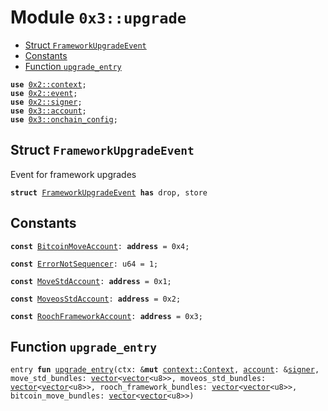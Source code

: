 
<a name="0x3_upgrade"></a>

# Module `0x3::upgrade`



-  [Struct `FrameworkUpgradeEvent`](#0x3_upgrade_FrameworkUpgradeEvent)
-  [Constants](#@Constants_0)
-  [Function `upgrade_entry`](#0x3_upgrade_upgrade_entry)


<pre><code><b>use</b> <a href="">0x2::context</a>;
<b>use</b> <a href="">0x2::event</a>;
<b>use</b> <a href="">0x2::signer</a>;
<b>use</b> <a href="account.md#0x3_account">0x3::account</a>;
<b>use</b> <a href="onchain_config.md#0x3_onchain_config">0x3::onchain_config</a>;
</code></pre>



<a name="0x3_upgrade_FrameworkUpgradeEvent"></a>

## Struct `FrameworkUpgradeEvent`

Event for framework upgrades


<pre><code><b>struct</b> <a href="upgrade.md#0x3_upgrade_FrameworkUpgradeEvent">FrameworkUpgradeEvent</a> <b>has</b> drop, store
</code></pre>



<a name="@Constants_0"></a>

## Constants


<a name="0x3_upgrade_BitcoinMoveAccount"></a>



<pre><code><b>const</b> <a href="upgrade.md#0x3_upgrade_BitcoinMoveAccount">BitcoinMoveAccount</a>: <b>address</b> = 0x4;
</code></pre>



<a name="0x3_upgrade_ErrorNotSequencer"></a>



<pre><code><b>const</b> <a href="upgrade.md#0x3_upgrade_ErrorNotSequencer">ErrorNotSequencer</a>: u64 = 1;
</code></pre>



<a name="0x3_upgrade_MoveStdAccount"></a>



<pre><code><b>const</b> <a href="upgrade.md#0x3_upgrade_MoveStdAccount">MoveStdAccount</a>: <b>address</b> = 0x1;
</code></pre>



<a name="0x3_upgrade_MoveosStdAccount"></a>



<pre><code><b>const</b> <a href="upgrade.md#0x3_upgrade_MoveosStdAccount">MoveosStdAccount</a>: <b>address</b> = 0x2;
</code></pre>



<a name="0x3_upgrade_RoochFrameworkAccount"></a>



<pre><code><b>const</b> <a href="upgrade.md#0x3_upgrade_RoochFrameworkAccount">RoochFrameworkAccount</a>: <b>address</b> = 0x3;
</code></pre>



<a name="0x3_upgrade_upgrade_entry"></a>

## Function `upgrade_entry`



<pre><code>entry <b>fun</b> <a href="upgrade.md#0x3_upgrade_upgrade_entry">upgrade_entry</a>(ctx: &<b>mut</b> <a href="_Context">context::Context</a>, <a href="account.md#0x3_account">account</a>: &<a href="">signer</a>, move_std_bundles: <a href="">vector</a>&lt;<a href="">vector</a>&lt;u8&gt;&gt;, moveos_std_bundles: <a href="">vector</a>&lt;<a href="">vector</a>&lt;u8&gt;&gt;, rooch_framework_bundles: <a href="">vector</a>&lt;<a href="">vector</a>&lt;u8&gt;&gt;, bitcoin_move_bundles: <a href="">vector</a>&lt;<a href="">vector</a>&lt;u8&gt;&gt;)
</code></pre>
